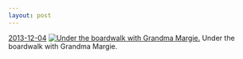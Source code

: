 ```yaml
---
layout: post
---
```


<p>
  <time><a href="/243">2013-12-04</a></time>
  <a href="/243"><img src="{{ site.assets_url }}/243-640.jpg" srcset="{{ site.assets_url }}/243-1280.jpg 1280w, {{ site.assets_url }}/243-960.jpg 960w, {{ site.assets_url }}/243-640.jpg 640w, {{ site.assets_url }}/243-320.jpg 320w" sizes="(min-width: 700px) 50vw, calc(100vw - 2rem)" alt="Under the boardwalk with Grandma Margie." /></a>
  <span>Under the boardwalk with Grandma Margie.</span>
</p>
